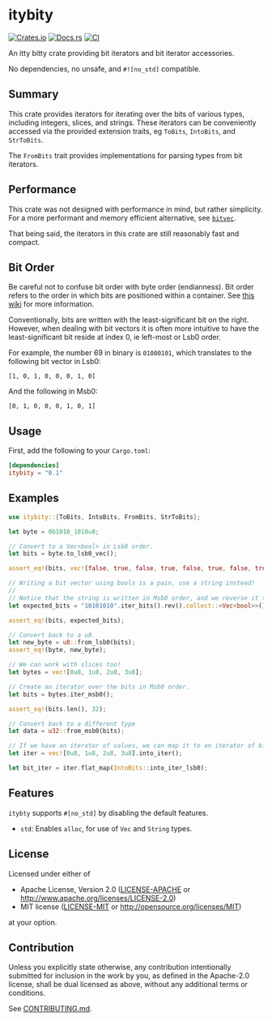 # itybity

[![Crates.io](https://img.shields.io/crates/v/itybity.svg)](https://crates.io/crates/itybity)
[![Docs.rs](https://docs.rs/itybity/badge.svg)](https://docs.rs/itybity)
[![CI](https://github.com/sinui0/itybity/workflows/CI/badge.svg)](https://github.com/sinui0/itybity/actions)

An itty bitty crate providing bit iterators and bit iterator accessories.

No dependencies, no unsafe, and `#![no_std]` compatible.

## Summary

This crate provides iterators for iterating over the bits of various types, including integers, slices, and strings.
These iterators can be conveniently accessed via the provided extension traits, eg `ToBits`, `IntoBits`, and `StrToBits`.

The `FromBits` trait provides implementations for parsing types from bit iterators.

## Performance

This crate was not designed with performance in mind, but rather simplicity. For a more performant and memory
efficient alternative, see [`bitvec`](https://docs.rs/bitvec/latest/bitvec/).

That being said, the iterators in this crate are still reasonably fast and compact.

## Bit Order

Be careful not to confuse bit order with byte order (endianness). Bit order refers to the order in which bits are positioned
within a container. See [this wiki](https://en.wikipedia.org/wiki/Bit_numbering) for more information.

Conventionally, bits are written with the least-significant bit on the right. However, when dealing with bit vectors it is often
more intuitive to have the least-significant bit reside at index 0, ie left-most or Lsb0 order.

For example, the number 69 in binary is `01000101`, which translates to the following bit vector in Lsb0:

`[1, 0, 1, 0, 0, 0, 1, 0]`

And the following in Msb0:

`[0, 1, 0, 0, 0, 1, 0, 1]`

## Usage

First, add the following to your `Cargo.toml`:

```toml
[dependencies]
itybity = "0.1"
```

## Examples

```rust
use itybity::{ToBits, IntoBits, FromBits, StrToBits};

let byte = 0b1010_1010u8;

// Convert to a Vec<bool> in Lsb0 order.
let bits = byte.to_lsb0_vec();

assert_eq!(bits, vec![false, true, false, true, false, true, false, true]);

// Writing a bit vector using bools is a pain, use a string instead!
//
// Notice that the string is written in Msb0 order, and we reverse it to Lsb0.
let expected_bits = "10101010".iter_bits().rev().collect::<Vec<bool>>();

assert_eq!(bits, expected_bits);

// Convert back to a u8.
let new_byte = u8::from_lsb0(bits);
assert_eq!(byte, new_byte);

// We can work with slices too!
let bytes = vec![0u8, 1u8, 2u8, 3u8];

// Create an iterator over the bits in Msb0 order.
let bits = bytes.iter_msb0();

assert_eq!(bits.len(), 32);

// Convert back to a different type
let data = u32::from_msb0(bits);

// If we have an iterator of values, we can map it to an iterator of bits.
let iter = vec![0u8, 1u8, 2u8, 3u8].into_iter();

let bit_iter = iter.flat_map(IntoBits::into_iter_lsb0);
```

## Features

`itybty` supports `#[no_std]` by disabling the default features.

- `std`: Enables `alloc`, for use of `Vec` and `String` types.

## License

Licensed under either of

 * Apache License, Version 2.0
   ([LICENSE-APACHE](LICENSE-APACHE) or http://www.apache.org/licenses/LICENSE-2.0)
 * MIT license
   ([LICENSE-MIT](LICENSE-MIT) or http://opensource.org/licenses/MIT)

at your option.

## Contribution

Unless you explicitly state otherwise, any contribution intentionally submitted
for inclusion in the work by you, as defined in the Apache-2.0 license, shall be
dual licensed as above, without any additional terms or conditions.

See [CONTRIBUTING.md](CONTRIBUTING.md).
